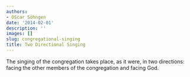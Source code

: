 ```yaml
---
authors:
- OScar Söhngen
date: '2014-02-01'
description: ''
images: []
slug: congregational-singing
title: Two Directional Singing
---
```


The singing of the congregation takes place, as it were, in two directions: facing the other members of the congregation and facing God.